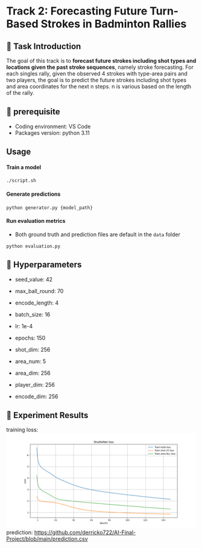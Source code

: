 # Track 2: Forecasting Future Turn-Based Strokes in Badminton Rallies

## :badminton: Task Introduction
The goal of this track is to **forecast future strokes including shot types and locations given the past stroke sequences**, namely stroke forecasting. For each singles rally, given the observed 4 strokes with type-area pairs and two players, the goal is to predict the future strokes including shot types and area coordinates for the next n steps. n is various based on the length of the rally.

## :badminton:	prerequisite
* Coding environment: VS Code 
* Packages version: python 3.11 

## Usage
#### Train a model
```=bash
./script.sh
```
#### Generate predictions
```=bash
python generator.py {model_path}
```
#### Run evaluation metrics
- Both ground truth and prediction files are default in the `data` folder
```=bash
python evaluation.py
```

## :badminton:	Hyperparameters 
* seed_value: 42

* max_ball_round: 70

* encode_length: 4

* batch_size: 16

* lr: 1e-4

* epochs: 150

* shot_dim: 256

* area_num: 5

* area_dim: 256

* player_dim: 256

* encode_dim: 256

## :badminton:	Experiment Results
training loss: ![image](https://github.com/derricko722/AI-Final-Project/blob/main/loss.png)
prediction: https://github.com/derricko722/AI-Final-Project/blob/main/prediction.csv
